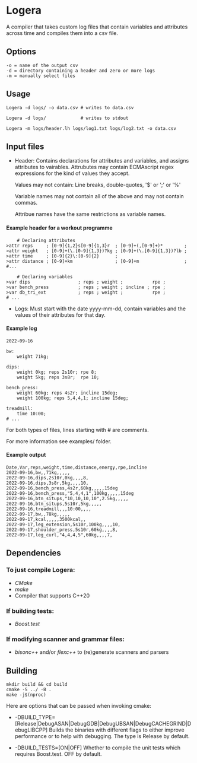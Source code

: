 # Logera
A compiler that takes custom log files that contain variables and attributes
across time and compiles them into a csv file.

## Options
	-o = name of the output csv
	-d = directory containing a header and zero or more logs
	-m = manually select files

## Usage
	Logera -d logs/ -o data.csv # writes to data.csv

	Logera -d logs/ 			# writes to stdout

	Logera -m logs/header.lh logs/log1.txt logs/log2.txt -o data.csv

## Input files
* Header:
	Contains declarations for attributes and variables, and assigns
	attributes to vairables. Attrubutes may contain ECMAscript regex expressions
	for the kind of values they accept.

	Values may not contain: Line breaks, double-quotes, '$' or ';' or '%'

	Variable names may not contain all of the above and may not contain commas.

	Attribue names have the same restrictions as variable names.

#### Example header for a workout programme
```
    # Declaring attributes
>attr reps     ; [0-9]{1,2}s[0-9]{1,3}r  ; [0-9]+(,[0-9]+)*        ;
>attr weight   ; [0-9]+(\.[0-9]{1,3})?kg ; [0-9]+(\.[0-9]{1,3})?lb ;
>attr time     ; [0-9]{2}\:[0-9]{2}      ;
>attr distance ; [0-9]+km                ; [0-9]+m                 ;
#...

	# Declaring variables
>var dips                  ; reps ; weight ;           rpe ;
>var bench_press           ; reps ; weight ; incline ; rpe ;
>var db_tri_ext            ; reps ; weight ;           rpe ;
# ...
```

* Logs: Must start with the date yyyy-mm-dd, contain variables and the values of their attributes for that day.

#### Example log
```
2022-09-16

bw:
    weight 71kg;

dips:
    weight 0kg; reps 2s10r; rpe 8;
    weight 5kg; reps 3s8r;  rpe 10;

bench_press:
    weight 60kg; reps 4s2r; incline 15deg;
    weight 100kg; reps 5,4,4,1; incline 15deg;

treadmill:
    time 10:00;
# ...
```

For both types of files, lines starting with # are comments.

For more information see examples/ folder.

#### Example output
```
Date,Var,reps,weight,time,distance,energy,rpe,incline
2022-09-16,bw,,71kg,,,,,
2022-09-16,dips,2s10r,0kg,,,,8,
2022-09-16,dips,3s8r,5kg,,,,10,
2022-09-16,bench_press,4s2r,60kg,,,,,15deg
2022-09-16,bench_press,"5,4,4,1",100kg,,,,,15deg
2022-09-16,btn_situps,"10,10,10,10",2.5kg,,,,,
2022-09-16,btn_situps,5s10r,5kg,,,,,
2022-09-16,treadmill,,,10:00,,,,
2022-09-17,bw,,78kg,,,,,
2022-09-17,kcal,,,,,3500kcal,,
2022-09-17,leg_extension,5s10r,100kg,,,,10,
2022-09-17,shoulder_press,5s10r,60kg,,,,8,
2022-09-17,leg_curl,"4,4,4,5",60kg,,,,7,
```

## Dependencies
### To just compile Logera:
* *CMake*
* *make*
* Compiler that supports C++20
### If building tests:
* *Boost.test*
### If modifying scanner and grammar files:
* *bisonc++* and/or *flexc++* to (re)generate scanners and parsers

## Building

	mkdir build && cd build
	cmake -S ../ -B .
	make -j$(nproc)


Here are options that can be passed when invoking cmake:
* -DBUILD_TYPE=[Release|DebugASAN|DebugGDB|DebugUBSAN|DebugCACHEGRIND|DebugLIBCPP]
Builds the binaries with different flags to either improve performance or to help with
debugging. The type is Release by default.

* -DBUILD_TESTS=[ON|OFF]
Whether to compile the unit tests which requires Boost.test. OFF by default.